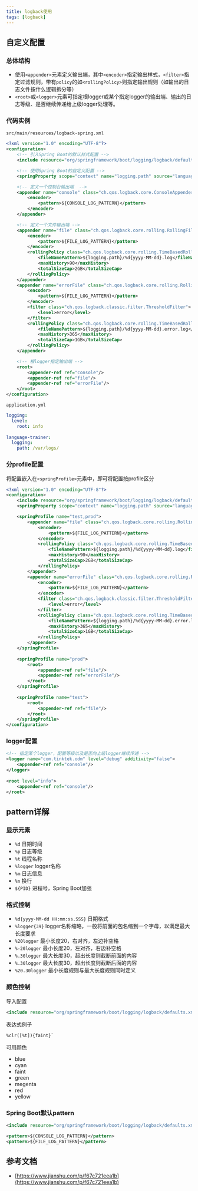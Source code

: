 ```yaml
---
title: logback使用
tags: [logback]
---
```


## 自定义配置

### 总体结构

* 使用`<appender>`元素定义输出端，其中`<encoder>`指定输出样式，`<filter>`指定过滤规则，带有`policy`的如`<rollingPolicy>`则指定输出规则（如输出的日志文件按什么逻辑拆分等）
* `<root>`或`<logger>`元素可指定根logger或某个指定logger的输出端、输出的日志等级、是否继续传递给上级logger处理等。

### 代码实例

`src/main/resources/logback-spring.xml`
```xml
<?xml version="1.0" encoding="UTF-8"?>  
<configuration>  
    <!-- 引入Spring Boot的默认样式配置 -->
    <include resource="org/springframework/boot/logging/logback/defaults.xml"/>  

    <!-- 使用Spring Boot的自定义配置 -->
    <springProperty scope="context" name="logging.path" source="language-trainer.logging.path"/>  

    <!-- 定义一个控制台输出端  -->
    <appender name="console" class="ch.qos.logback.core.ConsoleAppender">  
        <encoder>
            <pattern>${CONSOLE_LOG_PATTERN}</pattern>  
        </encoder>
    </appender>

    <!-- 定义一个文件输出端 -->
    <appender name="file" class="ch.qos.logback.core.rolling.RollingFileAppender">  
        <encoder>
            <pattern>${FILE_LOG_PATTERN}</pattern>  
        </encoder>
        <rollingPolicy class="ch.qos.logback.core.rolling.TimeBasedRollingPolicy">  
            <fileNamePattern>${logging.path}/%d{yyyy-MM-dd}.log</fileNamePattern>  
            <maxHistory>90</maxHistory>  
            <totalSizeCap>2GB</totalSizeCap>  
        </rollingPolicy>
    </appender>
    <appender name="errorFile" class="ch.qos.logback.core.rolling.RollingFileAppender">  
        <encoder>
            <pattern>${FILE_LOG_PATTERN}</pattern>  
        </encoder>
        <filter class="ch.qos.logback.classic.filter.ThresholdFilter">  
            <level>error</level>  
        </filter>
        <rollingPolicy class="ch.qos.logback.core.rolling.TimeBasedRollingPolicy">  
            <fileNamePattern>${logging.path}/%d{yyyy-MM-dd}.error.log</fileNamePattern>  
            <maxHistory>365</maxHistory>  
            <totalSizeCap>1GB</totalSizeCap>
        </rollingPolicy>
    </appender>

    <!-- 根logger指定输出端 -->
    <root>
        <appender-ref ref="console"/>  
        <appender-ref ref="file"/>  
        <appender-ref ref="errorFile"/>  
    </root>
</configuration>
```

`application.yml`
```yml
logging:  
  level:  
    root: info  
  
language-trainer:  
  logging:  
    path: /var/logs/
```

### 分profile配置

将配置嵌入在`<springProfile>`元素中，即可将配置按profile区分

```xml
<?xml version="1.0" encoding="UTF-8"?>  
<configuration>  
    <include resource="org/springframework/boot/logging/logback/defaults.xml"/>  
    <springProperty scope="context" name="logging.path" source="language-trainer.logging.path"/>  

    <springProfile name="test,prod">  
        <appender name="file" class="ch.qos.logback.core.rolling.RollingFileAppender">  
            <encoder>            
                <pattern>${FILE_LOG_PATTERN}</pattern>  
            </encoder>        
            <rollingPolicy class="ch.qos.logback.core.rolling.TimeBasedRollingPolicy">  
                <fileNamePattern>${logging.path}/%d{yyyy-MM-dd}.log</fileNamePattern>  
                <maxHistory>90</maxHistory>  
                <totalSizeCap>2GB</totalSizeCap>  
            </rollingPolicy>    
        </appender>    
        <appender name="errorFile" class="ch.qos.logback.core.rolling.RollingFileAppender">  
            <encoder>            
                <pattern>${FILE_LOG_PATTERN}</pattern>  
            </encoder>        
            <filter class="ch.qos.logback.classic.filter.ThresholdFilter">  
                <level>error</level>  
            </filter>        
            <rollingPolicy class="ch.qos.logback.core.rolling.TimeBasedRollingPolicy">  
                <fileNamePattern>${logging.path}/%d{yyyy-MM-dd}.error.log</fileNamePattern>  
                <maxHistory>365</maxHistory>  
                <totalSizeCap>1GB</totalSizeCap>  
            </rollingPolicy>    
        </appender>
    </springProfile>  
      
    <springProfile name="prod">  
        <root>        
            <appender-ref ref="file"/>  
            <appender-ref ref="errorFile"/>  
        </root>
    </springProfile>  
      
    <springProfile name="test">  
        <root>        
            <appender-ref ref="file"/>  
        </root>
    </springProfile>
</configuration>
```

### logger配置

```xml
<!-- 指定某个logger，配置等级以及是否向上级logger继续传递 -->
<logger name="com.tinktek.odm" level="debug" additivity="false">  
    <appender-ref ref="console"/>  
</logger>  
  
<root level="info">  
    <appender-ref ref="console"/>  
</root>
```

## pattern详解

### 显示元素

* `%d` 日期时间
* `%p` 日志等级
* `%t` 线程名称
* `%logger` logger名称
* `%m` 日志信息
* `%n` 换行
* `${PID}` 进程号，Spring Boot加强

### 格式控制

* `%d{yyyy-MM-dd HH:mm:ss.SSS}` 日期格式
* `%logger{39}` logger名称缩略，一般将前面的包名缩到一个字母，以满足最大长度要求
* `%20logger` 最小长度20，右对齐，左边补空格
* `%-20logger` 最小长度20，左对齐，右边补空格
* `%.30logger` 最大长度30，超出长度则截断前面的内容
* `%.30logger` 最大长度30，超出长度则截断后面的内容
* `%20.30logger` 最小长度规则与最大长度规则同时定义

### 颜色控制

导入配置

```xml
<include resource="org/springframework/boot/logging/logback/defaults.xml"/>
```

表达式例子

```
%clr([%t]){faint}`
```

可用颜色

* blue
* cyan
* faint
* green
* megenta
* red
* yellow

### Spring Boot默认pattern

```xml
<include resource="org/springframework/boot/logging/logback/defaults.xml"/>

<pattern>${CONSOLE_LOG_PATTERN}</pattern>
<pattern>${FILE_LOG_PATTERN}</pattern>
```

## 参考文档

* [https://www.jianshu.com/p/f67c721eea1b](https://www.jianshu.com/p/f67c721eea1b)